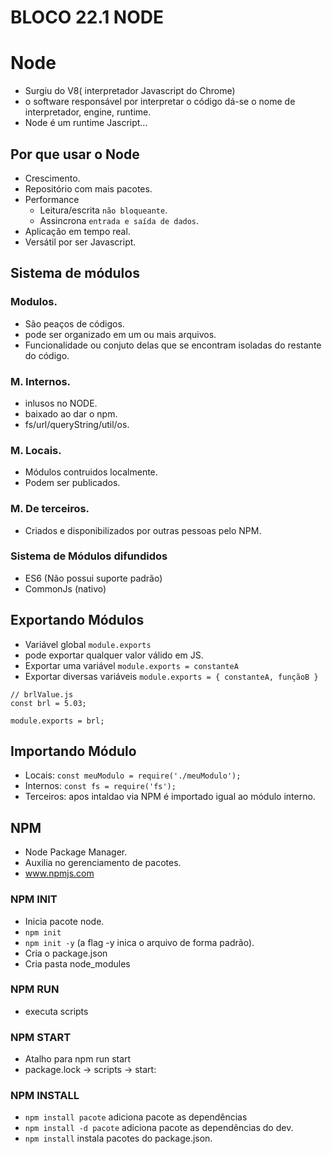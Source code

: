 # BLOCO 22.1 NODE

# Node
- Surgiu do V8( interpretador Javascript do Chrome)
- o software responsável por interpretar o código dá-se o nome de interpretador, engine, runtime.
- Node é um runtime Jascript...

## Por que usar o Node
- Crescimento.
- Repositório com mais pacotes.
- Performance
    - Leitura/escrita `não bloqueante`.
    - Assincrona `entrada e saída de dados`.
- Aplicação em tempo real.
- Versátil por ser Javascript.

## Sistema de módulos
### Modulos.
- São peaços de códigos.
- pode ser organizado em um ou mais arquivos.
- Funcionalidade ou conjuto delas que se encontram isoladas do restante do código.

### M. Internos.
- inlusos no NODE.
- baixado ao dar o npm.
- fs/url/queryString/util/os.

### M. Locais.
- Módulos contruidos localmente.
- Podem ser publicados.

### M. De terceiros.
- Criados e disponibilizados por outras pessoas pelo NPM.

### Sistema de Módulos difundidos
- ES6 (Não possui suporte padrão)
- CommonJs (nativo)

## Exportando Módulos
- Variável global `module.exports`
- pode exportar qualquer valor válido em JS.
- Exportar uma variável `module.exports = constanteA`
- Exportar diversas variáveis `module.exports = { constanteA, funçãoB }` 
```
// brlValue.js
const brl = 5.03;

module.exports = brl;
```

## Importando Módulo
- Locais: `const meuModulo = require('./meuModulo');`
- Internos: `const fs = require('fs');`
- Terceiros: apos intaldao via NPM é importado igual ao módulo interno.

## NPM
- Node Package Manager.
- Auxilia no gerenciamento de pacotes.
- www.npmjs.com

### NPM INIT
- Inicia pacote node.
- `npm init`
- `npm init -y` (a flag -y inica o arquivo de forma padrão).
- Cria o package.json
- Cria pasta node_modules

### NPM RUN
- executa scripts

### NPM START
- Atalho para npm run start
- package.lock -> scripts -> start:

### NPM INSTALL
- `npm install pacote` adiciona pacote as dependências
- `npm install -d pacote` adiciona pacote as dependências do dev.
- `npm install` instala pacotes do package.json.



